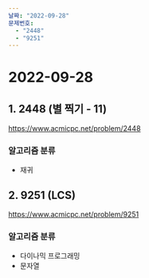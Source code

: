 ```yaml
---
날짜: "2022-09-28"
문제번호:
  - "2448"
  - "9251"
---
```


# 2022-09-28

## 1. 2448 (별 찍기 - 11)
https://www.acmicpc.net/problem/2448

### 알고리즘 분류

- 재귀


## 2. 9251 (LCS)
https://www.acmicpc.net/problem/9251

### 알고리즘 분류

- 다이나믹 프로그래밍
- 문자열
